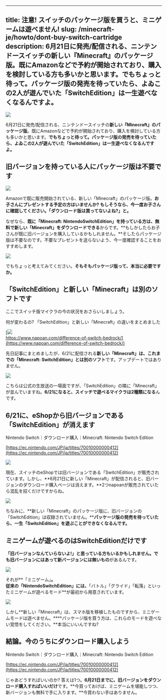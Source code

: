
---
title: 注意! スイッチのパッケージ版を買うと、ミニゲームは遊べません!
slug: /minecraft-je/howto/dont-buy-switch-cartridge
description: 6月21日に発売/配信される、ニンテンドースイッチの新しい『Minecraft』のパッケージ版。既にAmazonなどで予約が開始されており、購入を検討している方も多いかと思います。でもちょっと待って。パッケージ版の発売を待っていたら、よゐこの2人が遊んでいた「SwitchEdition」は一生遊べなくなるんですよ。
---

![](https://cdn-ak.f.st-hatena.com/images/fotolife/s/sasigume/20210208/20210208104831.png)

6月21日に発売/配信される、ニンテンドースイッチの**新しい『Minecraft』のパッケージ版**。既にAmazonなどで予約が開始されており、購入を検討している方も多いかと思います。**でもちょっと待って。パッケージ版の発売を待っていたら、よゐこの2人が遊んでいた「SwitchEdition」は一生遊べなくなるんですよ。**

## 旧バージョンを持っている人にパッケージ版は不要です

![](https://cdn-ak.f.st-hatena.com/images/fotolife/s/sasigume/20210208/20210208115213.png)

Amazonで既に販売開始されている、新しい「Minecraft」のパッケージ版。**お子さんにプレゼントする予定の方はいませんか? もしそうなら、今一度お子さんに確認してください。「ダウンロード版は買ってないよね?」と。**

なぜなら、**既に「Minecraft: NintendoSwitchEdition」を持っている方は、無料で新しい「Minecraft」をダウンロードできる**からです。**もしかしたらお子さんが既に旧バージョンを購入しているかもしれません。**そしたらパッケージ版は不要なのです。不要なプレゼントを送らないよう、今一度確認することをおすすめします。

![](https://cdn-ak.f.st-hatena.com/images/fotolife/s/sasigume/20210208/20210208104831.png)

でもちょっと考えてみてください。**そもそもパッケージ版って、本当に必要ですか。**

## 「SwitchEdition」と新しい「Minecraft」は別のソフトです

ここでスイッチ版マイクラの今の状況をおさらいしましょう。

何が変わるの? 「SwitchEdition」と新しい「Minecraft」の違いをまとめました

[![](https://cdn-ak.f.st-hatena.com/images/fotolife/s/sasigume/20210208/20210208105007.png)  
https://www.napoan.com/difference-of-switch-bedrock/](https://www.napoan.com/difference-of-switch-bedrock/)

先日記事にまとめましたが、6/21に配信される**新しい「Minecraft」は、これまでの「Minecraft: SwitchEdition」とは別のソフト**です。アップデートではありません。

![](https://cdn-ak.f.st-hatena.com/images/fotolife/s/sasigume/20210208/20210208115232.png)

こちらは公式の生放送の一場面ですが、「SwitchEdition」の隣に「Minecraft」が並んでいますね。**6/21になると、スイッチで遊べるマイクラは2種類になる**んです。

## 6/21に、eShopから旧バージョンである「SwitchEdition」が消えます

Nintendo Switch｜ダウンロード購入｜Minecraft: Nintendo Switch Edition

[https://ec.nintendo.com/JP/ja/titles/70010000000412](https://ec.nintendo.com/JP/ja/titles/70010000000412)

![](https://cdn-ak.f.st-hatena.com/images/fotolife/s/sasigume/20210208/20210208102510.png)

現在、スイッチのeShopでは旧バージョンである「SwitchEdition」が販売されています。しかし、**6月21日に新しい「Minecraft」が配信されると、旧バージョンのダウンロード購入ページは消えます。**2つnapoanが販売されていたら混乱を招くだけですからね。

![](https://cdn-ak.f.st-hatena.com/images/fotolife/s/sasigume/20210208/20210208102024.png)

ちなみに、**新しい「Minecraft」のパッケージ版に、旧バージョンの「SwitchEdition」は収録されていません。****パッケージ版の発売を待っていたら、一生「SwitchEdition」を遊ぶことができなくなるんです。**

## ミニゲームが遊べるのはSwitchEditionだけです

**「旧バージョンなんていらないよ!」**と思っている方もいるかもしれません。でも**旧バージョンにはあって新バージョンには無いもの**があるんです。

![](https://cdn-ak.f.st-hatena.com/images/fotolife/s/sasigume/20210208/20210208122950.jpg)

それが**「ミニゲーム」**。  
従来の「NintendoSwitchEdition」には、**「バトル」「グライド」「転落」といったミニゲームが遊べるモード**が最初から用意されています。

![](https://cdn-ak.f.st-hatena.com/images/fotolife/s/sasigume/20210208/20210208114822.png)

しかし**新しい「Minecraft」は、スマホ版を移植したものですから、ミニゲームモードは遊べません。****パッケージ版を買う方は、これらのモードを遊べない覚悟をしてください。**本当にいいんですね?

## 結論。今のうちにダウンロード購入しよう

Nintendo Switch｜ダウンロード購入｜Minecraft: Nintendo Switch Edition

[https://ec.nintendo.com/JP/ja/titles/70010000000412](https://ec.nintendo.com/JP/ja/titles/70010000000412)

じゃあどうすればいいのか? 答えは1つ。**6月21日までに、旧バージョンをダウンロード購入すればいいだけ**です。**今買っておけば、ミニゲームを堪能しつつ、新バージョンも無料で手に入ります。**今買わない手はありません。
